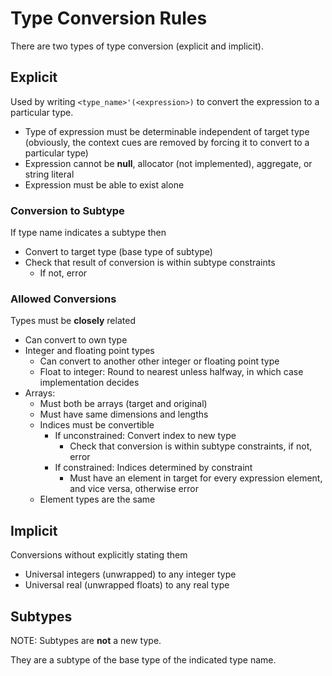 # Type Conversion Rules
There are two types of type conversion (explicit and implicit).

## Explicit
Used by writing `<type_name>'(<expression>)` to convert the expression to a particular type.

- Type of expression must be determinable independent of target type (obviously, the context cues are removed by forcing it to convert to a particular type)
- Expression cannot be **null**, allocator (not implemented), aggregate, or string literal
- Expression must be able to exist alone

### Conversion to Subtype
If type name indicates a subtype then
- Convert to target type (base type of subtype)
- Check that result of conversion is within subtype constraints
   - If not, error

### Allowed Conversions
Types must be **closely** related
- Can convert to own type
- Integer and floating point types
   - Can convert to another other integer or floating point type
   - Float to integer: Round to nearest unless halfway, in which case implementation decides
- Arrays:
   - Must both be arrays (target and original)
   - Must have same dimensions and lengths
   - Indices must be convertible
      - If unconstrained: Convert index to new type
         - Check that conversion is within subtype constraints, if not, error
      - If constrained: Indices determined by constraint
         - Must have an element in target for every expression element, and vice versa, otherwise error
   - Element types are the same

## Implicit
Conversions without explicitly stating them
- Universal integers (unwrapped) to any integer type
- Universal real (unwrapped floats) to any real type

## Subtypes
NOTE: Subtypes are **not** a new type.

They are a subtype of the base type of the indicated type name.
